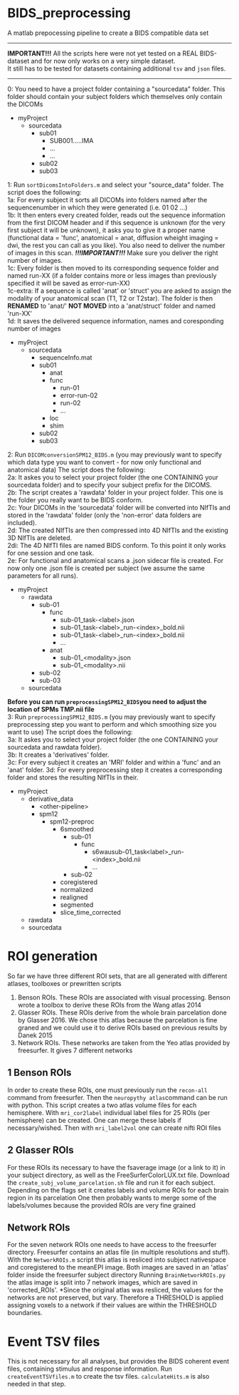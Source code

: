 # BIDS_preprocessing
A matlab prepocessing pipeline to create a BIDS compatible data set <br>
_________________________________________________________________________________________________________________________________________________________
**IMPORTANT!!!** All the scripts here were not yet tested on a REAL BIDS-dataset and for now only works on a very simple dataset.<br>
It still has to be tested for datasets containing additional `tsv` and `json` files.<br>
_________________________________________________________________________________________________________________________________________________________

0: You need to have a project folder containing a "sourcedata" folder. This folder should contain your subject folders which themselves only contain the DICOMs<br>
- myProject
  - sourcedata
    - sub01
      - SUB001.....IMA
      - ...
      - ...
    - sub02
    - sub03

1: Run `sortDicomsIntoFolders.m` and select your "source_data" folder. The script does the following:<br>
1a: For every subject it sorts all DICOMs into folders named after the sequencenumber in which they were generated (i.e. 01 02 ...)<br>
1b: It then enters every created folder, reads out the sequence information from the first DICOM header and if this sequence is unknown (for the very first subject it will be unknown), it asks you to give it a proper name (functional data = 'func', anatomical = anat, diffusion wheight imaging = dwi, the rest you can call as you like).
You also need to deliver the number of images in this scan. ***!!!IMPORTANT!!!*** Make sure you deliver the right number of images. <br>
1c: Every folder is then moved to its corresponding sequence folder and named run-XX (if a folder contains more or less images than previously specified it will be saved as error-run-XX)<br>
1c-extra: If a sequence is called 'anat' or 'struct' you are asked to assign the modality of your anatomical scan (T1, T2 or T2star). The folder is then **RENAMED** to 'anat/<modality>' **NOT MOVED** into a 'anat/struct' folder and named 'run-XX'<br>
1d: It saves the delivered sequence information, names and coresponding number of images

- myProject
  - sourcedata
    - sequenceInfo.mat
    - sub01
      - anat
      - func
        - run-01
        - error-run-02
        - run-02
        - ...
      - loc
      - shim
    - sub02
    - sub03

2: Run `DICOMconversionSPM12_BIDS.m` (you may previously want to specify which data type you want to convert - for now only functional and anatomical data) The script does the following:<br>
2a: It askes you to select your project folder (the one CONTAINING your sourcedata folder) and to specify your subject prefix for the DICOMS.<br>
2b: The script creates a 'rawdata' folder in your project folder. This one is the folder you really want to be BIDS conform.<br>
2c: Your DICOMs in the 'sourcedata' folder will be converted into NIfTIs and stored in the 'rawdata' folder (only the 'non-error' data folders are included).<br>
2d: The created NIfTIs are then compressed into 4D NIfTIs and the existing 3D NIfTIs are deleted.<br>
2di: The 4D NIfTI files are named BIDS conform. To this point it only works for one session and one task.<br>
2e: For functional and anatomical scans a .json sidecar file is created. For now only one .json file is created per subject (we assume the same parameters for all runs).<br>

- myProject
  - rawdata
    - sub-01
      - func
        - sub-01_task-\<label\>.json
        - sub-01_task-\<label\>_run-\<index\>_bold.nii
        - sub-01_task-\<label\>_run-\<index\>_bold.nii
        - ...
      - anat
        - sub-01_\<modality\>.json
        - sub-01_\<modality\>.nii
    - sub-02
    - sub-03
  - sourcedata

**Before you can run `preprocessingSPM12_BIDS`you need to adjust the location of SPMs TMP.nii file**<br>
3: Run `preprocessingSPM12_BIDS.m` (you may previously want to specify preprocessing step you want to perform and which smoothing size you want to use) The script does the following:<br>
3a: It askes you to select your project folder (the one CONTAINING your sourcedata and rawdata folder).<br>
3b: It creates a 'derivatives' folder.<br>
3c: For every subject it creates an 'MRI' folder and within a 'func' and an 'anat' folder.
3d: For every preprocessing step it creates a corresponding folder and stores the resulting NIfTIs in their.

- myProject
  - derivative_data
    - \<other-pipeline\>
    - spm12
      - spm12-preproc
        - 6smoothed
          - sub-01
            - func
              - s6wausub-01_task\<label\>_run-\<index\>_bold.nii
              - ...
          - sub-02 
        - coregistered
        - normalized
        - realigned
        - segmented
        - slice_time_corrected
  - rawdata
  - sourcedata
  

# ROI generation
So far we have three different ROI sets, that are all generated with different atlases, toolboxes or prewritten scripts
1. Benson ROIs. These ROIs are associated with visual processing. Benson wrote a toolbox to derive these ROIs from the Wang atlas 2014
2. Glasser ROIs. These ROIs derive from the whole brain parcelation done by Glasser 2016. We chose this atlas because the parcelation is fine graned and we could use it to derive ROIs based on previous results by Danek 2015
3. Network ROIs. These networks are taken from the Yeo atlas provided by freesurfer. It gives 7 different networks
  
## 1 Benson ROIs
In order to create these ROIs, one must previously run the `recon-all` command from freesurfer. Then the `neuropythy atlas`command can be run with python. 
This script creates a two atlas volume files for each hemisphere. With `mri_cor2label` individual label files for 25 ROIs (per hemisphere) can be created. One can merge these labels if necessary/wished. Then with `mri_label2vol` one can create nifti ROI files
  
## 2 Glasser ROIs
For these ROIs its necessary to have the fsaverage image (or a link to it) in your subject directory, as well as the FreeSurferColorLUX.txt file.
Download the `create_subj_volume_parcelation.sh` file and run it for each subject. 
Depending on the flags set it creates labels and volume ROIs for each brain region in its parcelation
One then probably wants to merge some of the labels/volumes because the provided ROIs are very fine grained
  
## Network ROIs
For the seven network ROIs one needs to have access to the freesurfer directory. Freesurfer contains an atlas file (in multiple resolutions and stuff).
With the `NetworkROIs.m` script this atlas is resliced into subject nativespace and coregistered to the meanEPI image. Both images are saved in an 'atlas' folder inside the freesurfer subject directory
Running `BrainNetworkROIs.py` the atlas image is split into 7 network images, which are saved in 'corrected_ROIs'. 
*Since the original atlas was resliced, the values for the networks are not preserved, but vary. Therefore a THRESHOLD is applied assigning voxels to a network if their values are within the THRESHOLD boundaries.
  
# Event TSV files
This is not necessary for all analyses, but provides the BIDS coherent event files, containing stimulus and response information.
Run `createEventTSVfiles.m` to create the tsv files. `calculateHits.m` is also needed in that step.
